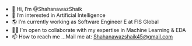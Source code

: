 - 👋 Hi, I’m @ShahanawazShaik
- 👀 I’m interested in Artificial Intelligence
- 🌎 I’m currently working as Software Engineer E at FIS Global
- ✍🏻 I’m open to collaborate with my expertise in Machine Learning & EDA 
- 📫 How to reach me ...Mail me at: Shahanawazshaik45@gmail.com

<!---
ShahanawazShaik/ShahanawazShaik is a ✨ special ✨ repository because its `README.md` (this file) appears on your GitHub profile.
You can click the Preview link to take a look at your changes.
--->
